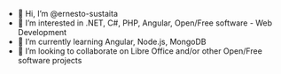 - 👋 Hi, I’m @ernesto-sustaita
- 👀 I’m interested in .NET, C#, PHP, Angular, Open/Free software - Web Development
- 🌱 I’m currently learning Angular, Node.js, MongoDB
- 💞️ I’m looking to collaborate on Libre Office and/or other Open/Free software projects
<!--- 📫 How to reach me --->

<!---
ernesto-sustaita/ernesto-sustaita is a ✨ special ✨ repository because its `README.md` (this file) appears on your GitHub profile.
You can click the Preview link to take a look at your changes.
--->
